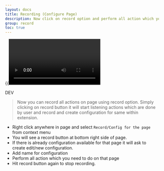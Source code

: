 ```yaml
---
layout: docs
title: Recording (Configure Page)
description: Now click on record option and perform all action which you want to automate and save directly into configuration 
group: record
toc: true
---
```



{{<video recording.mp4>}}

<span class="badge bg-danger">DEV</span>
> Now you can record all actions on page using record option. Simply clicking on record button it will start listening actions which are done by user and record and create configuration for same within extension.
- Right click anywhere in page and select `Record/Config for the page` from context menu
- You will see a record button at bottom right side of page.
- If there is already configuration available for that page it will ask to create edit/new configuration.
- Add name for configuration
- Perform all action which you need to do on that page
- Hit record button again to stop recording.